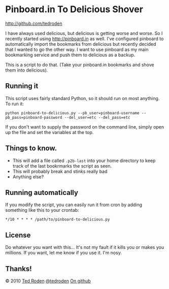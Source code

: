 
# Pinboard.in To Delicious Shover

http://github.com/tedroden

I have always used delicious, but delicious is getting worse and worse. So I recently started using http://pinboard.in as well. I've configured pinboard to automatically import the bookmarks from delicious but recently decided that I wanted to go the other way. I want to use pinboard as my main bookmarking service and push them to delicious as a backup. 

This is a script to do that. (Take your pinboard.in bookmarks and shove them into delicious).

## Running it

This script uses fairly standard Python, so it should run on most anything. To run it:

`python pinboard-to-delicious.py --pb_user=pinboard-username --pb_pass=pinboard-password --del_user=etc --del_pass=etc`

If you don't want to supply the password on the command line, simply open up the file and set the variables at the top.

## Things to know.

 - This will add a file called `.p2b-last` into your home directory to keep track of the last bookrmarks the script as seen.
 - This will probably break and stinks really bad
 - Anything else?
 
## Running automatically

If you modify the script, you can easily run it from cron by adding something like this to your crontab:

`*/10 * * * * /path/to/pinboard-to-delicious.py`

## License

Do whatever you want with this... It's not my fault if it kills you or makes you millions. If you want, let me know if you use it. I'm nosy.

## Thanks!

&copy; 2010 [Ted Roden](http://tedroden.com) [@tedroden](http://twitter.com/tedroden) [On github](http://github.com/tedroden)

